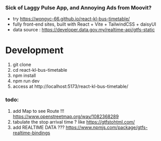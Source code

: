 ### Sick of Laggy Pulse App, and Annoying Ads from Moovit?
- try https://wongyc-66.github.io/react-kl-bus-timetable/
- fully front-end sites, built with React + Vite + TailwindCSS + daisyUI
- data source : https://developer.data.gov.my/realtime-api/gtfs-static

# Development
1. git clone
2. cd react-kl-bus-timetable
3. npm install
4. npm run dev
5. access at  http://localhost:5173/react-kl-bus-timetable/

### todo:
1. add Map to see Route !!! https://www.openstreetmap.org/way/1082368289
2. tabulate the stop arrival time ? like https://gtfstohtml.com/
3. add REALTIME DATA  ??? https://www.npmjs.com/package/gtfs-realtime-bindings
